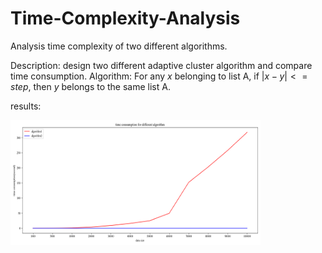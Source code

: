 # Time-Complexity-Analysis
Analysis time complexity of two different algorithms.

Description: design two different adaptive cluster algorithm and compare time consumption.
Algorithm: For any $x$ belonging to list A, if $|x-y| <= step$, then $y$ belongs to the same list A.

results:
<!-- modify figure size -->
<img src="./Figure_1.png" alt="results for time consumption" width="400" height="200">